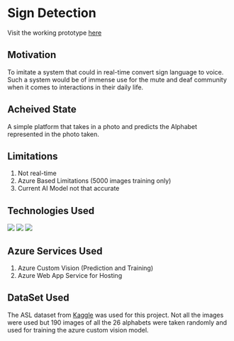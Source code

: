 
# Sign Detection

Visit the working prototype [here](https://signpredictor.azurewebsites.net/)

## Motivation
To imitate a system that could in real-time convert sign language to voice. Such a system would be of immense use for the mute and deaf community when it comes to  interactions 
in their daily life.

## Acheived State
A simple platform that takes in a photo and predicts the Alphabet represented in the photo taken.

## Limitations

1. Not real-time
2. Azure Based Limitations (5000 images training only)
3. Current AI Model not that accurate

## Technologies Used

 <img src='https://img.shields.io/badge/Flask-000000?style=for-the-badge&logo=flask&logoColor=white'>
 <img src='https://img.shields.io/badge/Tailwind_CSS-38B2AC?style=for-the-badge&logo=tailwind-css&logoColor=white'>
 <img src='https://img.shields.io/badge/microsoft%20azure-0089D6?style=for-the-badge&logo=microsoft-azure&logoColor=white'>
 
 ## Azure Services Used
 1. Azure Custom Vision (Prediction and Training)
 2. Azure Web App Service for Hosting
 
 ## DataSet Used
 
 The ASL dataset from [Kaggle](https://www.kaggle.com/grassknoted/asl-alphabet) was used for this project. Not all the images were used but 190 images of all the 26 alphabets were taken 
 randomly and used for training the azure custom vision model.
